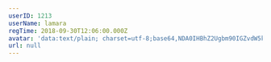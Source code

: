```yaml
---
userID: 1213
userName: lamara
regTime: 2018-09-30T12:06:00.000Z
avatar: 'data:text/plain; charset=utf-8;base64,NDA0IHBhZ2Ugbm90IGZvdW5kCg=='
url: null
---
```



